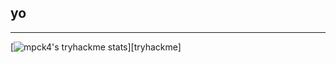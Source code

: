## yo
---
[![mpck4's tryhackme stats](https://raw.githubusercontent.com/mpck4/mpck4/master/assets/thm_propic.png)][tryhackme]
